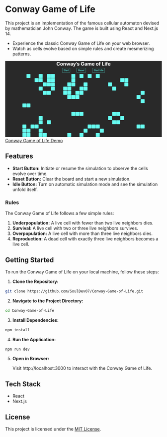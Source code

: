 # Conway Game of Life

This project is an implementation of the famous cellular automaton devised by mathematician John Conway. The game is built using React and Next.js 14.

- Experience the classic Conway Game of Life on your web browser.
- Watch as cells evolve based on simple rules and create mesmerizing patterns.

![Conway Game of Life Website Image](assets/Conway-Game-of-Life-Demo.png)
[Conway Game of Life Demo](https://SoulDev07.github.io/Conway-Game-of-Life)

## Features

   - **Start Button:** Initiate or resume the simulation to observe the cells evolve over time.
   - **Reset Button:** Clear the board and start a new simulation.
   - **Idle Button:** Turn on automatic simulation mode and see the simulation unfold itself.

### Rules

The Conway Game of Life follows a few simple rules:

1. **Underpopulation:** A live cell with fewer than two live neighbors dies.
2. **Survival:** A live cell with two or three live neighbors survives.
3. **Overpopulation:** A live cell with more than three live neighbors dies.
4. **Reproduction:** A dead cell with exactly three live neighbors becomes a live cell.

## Getting Started

To run the Conway Game of Life on your local machine, follow these steps:

1. **Clone the Repository:**

  ```bash
  git clone https://github.com/SoulDev07/Conway-Game-of-Life.git
  ```

2. **Navigate to the Project Directory:**

  ```bash
  cd Conway-Game-of-Life
  ```

3. **Install Dependencies:**

  ```bash
  npm install
  ```

4. **Run the Application:**

  ```bash
  npm run dev
  ```

5. **Open in Browser:**

   Visit http://localhost:3000 to interact with the Conway Game of Life.

## Tech Stack
- React
- Next.js

## License
This project is licensed under the [MIT License](LICENSE).